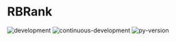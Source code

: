 # RBRank
![development](https://img.shields.io/badge/FM-Development-green.svg)
![continuous-development](https://travis-ci.org/Allianzcortex/RBRank.svg?branch=master)
![py-version](https://img.shields.io/pypi/pyversions/Django.svg)

